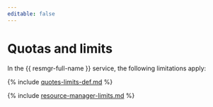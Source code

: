 ```yaml
---
editable: false
---
```

# Quotas and limits

In the {{ resmgr-full-name }} service, the following limitations apply:

{% include [quotes-limits-def.md](../../_includes/quotes-limits-def.md) %}

{% include [resource-manager-limits.md](../../_includes/resource-manager-limits.md) %}

